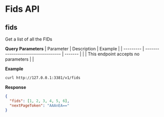 # Fids API

## fids

Get a list of all the FIDs

**Query Parameters**
| Parameter | Description                         | Example |
| --------- | ----------------------------------- | ------- |
|           | This endpoint accepts no parameters |         |

**Example**

```bash
curl http://127.0.0.1:3381/v1/fids
```

**Response**

```json
{
  "fids": [1, 2, 3, 4, 5, 6],
  "nextPageToken": "AAAnEA=="
}
```
